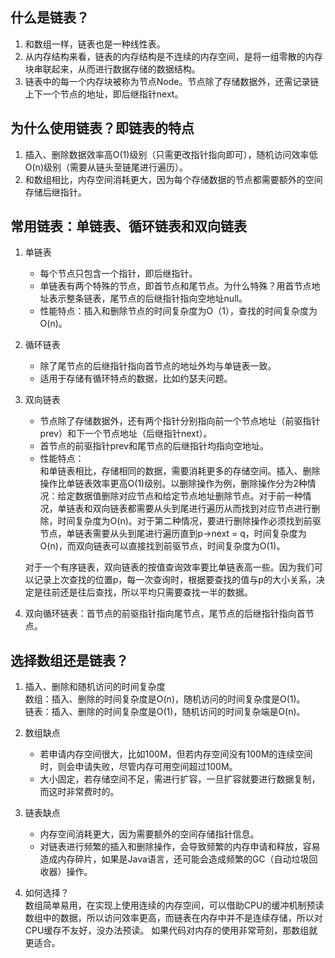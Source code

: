 ## 什么是链表？
1. 和数组一样，链表也是一种线性表。
2. 从内存结构来看，链表的内存结构是不连续的内存空间，是将一组零散的内存块串联起来，从而进行数据存储的数据结构。
3. 链表中的每一个内存块被称为节点Node。节点除了存储数据外，还需记录链上下一个节点的地址，即后继指针next。

## 为什么使用链表？即链表的特点
1. 插入、删除数据效率高O(1)级别（只需更改指针指向即可），随机访问效率低O(n)级别（需要从链头至链尾进行遍历）。
2. 和数组相比，内存空间消耗更大，因为每个存储数据的节点都需要额外的空间存储后继指针。
## 常用链表：单链表、循环链表和双向链表
1. 单链表  
    - 每个节点只包含一个指针，即后继指针。  
    - 单链表有两个特殊的节点，即首节点和尾节点。为什么特殊？用首节点地址表示整条链表，尾节点的后继指针指向空地址null。
    - 性能特点：插入和删除节点的时间复杂度为O（1），查找的时间复杂度为O(n)。
2. 循环链表
    - 除了尾节点的后继指针指向首节点的地址外均与单链表一致。
    - 适用于存储有循环特点的数据，比如约瑟夫问题。
3. 双向链表
    - 节点除了存储数据外，还有两个指针分别指向前一个节点地址（前驱指针prev）和下一个节点地址（后继指针next）。
    - 首节点的前驱指针prev和尾节点的后继指针均指向空地址。
    - 性能特点：  
    和单链表相比，存储相同的数据，需要消耗更多的存储空间。插入、删除操作比单链表效率更高O(1)级别。以删除操作为例，删除操作分为2种情况：给定数据值删除对应节点和给定节点地址删除节点。对于前一种情况，单链表和双向链表都需要从头到尾进行遍历从而找到对应节点进行删除，时间复杂度为O(n)。对于第二种情况，要进行删除操作必须找到前驱节点，单链表需要从头到尾进行遍历直到p->next = q，时间复杂度为O(n)，而双向链表可以直接找到前驱节点，时间复杂度为O(1)。  

    对于一个有序链表，双向链表的按值查询效率要比单链表高一些。因为我们可以记录上次查找的位置p，每一次查询时，根据要查找的值与p的大小关系，决定是往前还是往后查找，所以平均只需要查找一半的数据。  

4. 双向循环链表：首节点的前驱指针指向尾节点，尾节点的后继指针指向首节点。
## 选择数组还是链表？
1. 插入、删除和随机访问的时间复杂度  
数组：插入、删除的时间复杂度是O(n)，随机访问的时间复杂度是O(1)。  
链表：插入、删除的时间复杂度是O(1)，随机访问的时间复杂端是O(n)。

2. 数组缺点  
    - 若申请内存空间很大，比如100M，但若内存空间没有100M的连续空间时，则会申请失败，尽管内存可用空间超过100M。
    - 大小固定，若存储空间不足，需进行扩容，一旦扩容就要进行数据复制，而这时非常费时的。
3. 链表缺点
    - 内存空间消耗更大，因为需要额外的空间存储指针信息。
    - 对链表进行频繁的插入和删除操作，会导致频繁的内存申请和释放，容易造成内存碎片，如果是Java语言，还可能会造成频繁的GC（自动垃圾回收器）操作。
4. 如何选择？  
数组简单易用，在实现上使用连续的内存空间，可以借助CPU的缓冲机制预读数组中的数据，所以访问效率更高，而链表在内存中并不是连续存储，所以对CPU缓存不友好，没办法预读。
如果代码对内存的使用非常苛刻，那数组就更适合。